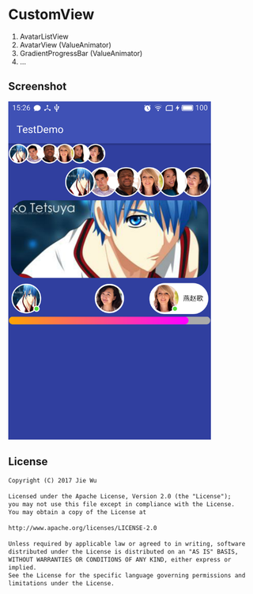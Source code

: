 # CustomView

1. AvatarListView
2. AvatarView (ValueAnimator)
3. GradientProgressBar (ValueAnimator)
4. ...

## Screenshot

<img width="410" height=“630” src="https://github.com/JieLess/CustomView/blob/master/gif/demo.png"></img>

## License
```
Copyright (C) 2017 Jie Wu

Licensed under the Apache License, Version 2.0 (the "License");
you may not use this file except in compliance with the License.
You may obtain a copy of the License at

http://www.apache.org/licenses/LICENSE-2.0

Unless required by applicable law or agreed to in writing, software
distributed under the License is distributed on an "AS IS" BASIS,
WITHOUT WARRANTIES OR CONDITIONS OF ANY KIND, either express or implied.
See the License for the specific language governing permissions and
limitations under the License.
```
